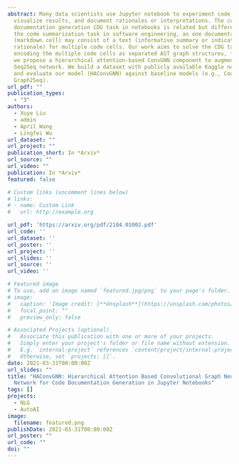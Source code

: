 ```yaml
---
abstract: Many data scientists use Jupyter notebook to experiment code,
  visualize results, and document rationales or interpretations. The code
  documentation generation CDG task in notebooks is related but different from
  the code summarization task in software engineering, as one documentation
  (markdown cell) may consist of a text (informative summary or indicative
  rationale) for multiple code cells. Our work aims to solve the CDG task by
  encoding the multiple code cells as separated AST graph structures, for which
  we propose a hierarchical attention-based ConvGNN component to augment the
  Seq2Seq network. We build a dataset with publicly available Kaggle notebooks
  and evaluate our model (HAConvGNN) against baseline models (e.g., Code2Seq or
  Graph2Seq).
url_pdf: ""
publication_types:
  - "3"
authors:
  - Xuye Liu
  - admin
  - April Wang
  - Lingfei Wu
url_dataset: ""
url_project: ""
publication_short: In *Arxiv*
url_source: ""
url_video: ""
publication: In *Arxiv*
featured: false

# Custom links (uncomment lines below)
# links:
# - name: Custom Link
#   url: http://example.org

url_pdf: 'https://arxiv.org/pdf/2104.01002.pdf'
url_code: ''
url_dataset: ''
url_poster: ''
url_project: ''
url_slides: ''
url_source: ''
url_video: ''

# Featured image
# To use, add an image named `featured.jpg/png` to your page's folder. 
# image:
#   caption: 'Image credit: [**Unsplash**](https://unsplash.com/photos/pLCdAaMFLTE)'
#   focal_point: ""
#   preview_only: false

# Associated Projects (optional).
#   Associate this publication with one or more of your projects.
#   Simply enter your project's folder or file name without extension.
#   E.g. `internal-project` references `content/project/internal-project/index.md`.
#   Otherwise, set `projects: []`.
date: 2021-03-31T00:00:00Z
url_slides: ""
title: "HAConvGNN: Hierarchical Attention Based Convolutional Graph Neural
  Network for Code Documentation Generation in Jupyter Notebooks"
tags: []
projects:
  - NLG
  - AutoAI
image:
  filename: featured.png
publishDate: 2021-03-31T00:00:00Z
url_poster: ""
url_code: ""
doi: ""
---
```


<!-- {{% callout note %}}
Click the *Cite* button above to demo the feature to enable visitors to import publication metadata into their reference management software.
{{% /callout %}}

{{% callout note %}}
Create your slides in Markdown - click the *Slides* button to check out the example.
{{% /callout %}}

Supplementary notes can be added here, including [code, math, and images](https://wowchemy.com/docs/writing-markdown-latex/). -->

